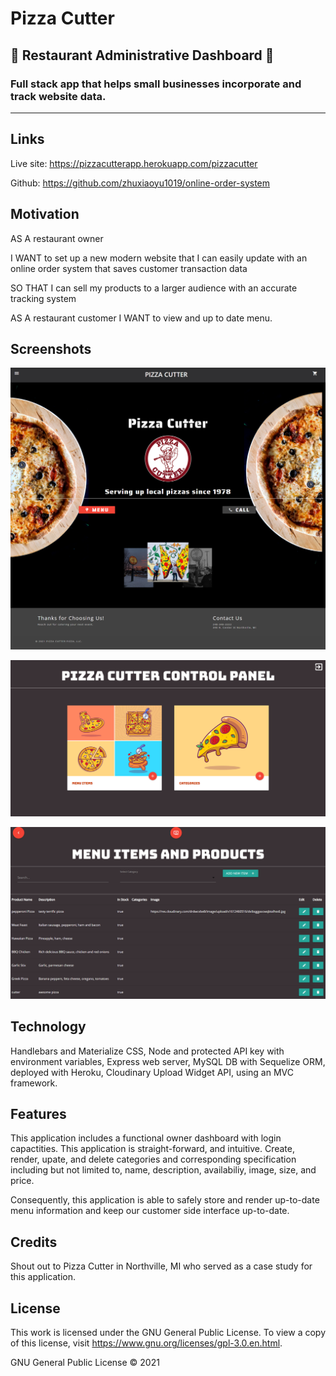 # Pizza Cutter
## 🍕 __Restaurant Administrative Dashboard__ 🍕
### Full stack app that helps small businesses incorporate and track website data.
--------

## Links

Live site: https://pizzacutterapp.herokuapp.com/pizzacutter

Github: https://github.com/zhuxiaoyu1019/online-order-system

## Motivation

AS A restaurant owner 

I WANT to set up a new modern website that I can easily update with an online order system that saves customer transaction data 

SO THAT I can sell my products to a larger audience with an accurate tracking system

AS A restaurant customer
I WANT to view and up to date menu. 

## Screenshots

![Screenshot](/public/images/customer_page.png)

![Screenshot](/public/images/admin_dash.png)

![Screenshot](/public/images/admin_edit.png)

## Technology
Handlebars and Materialize CSS, Node and protected API key with environment variables, Express web server, MySQL DB with Sequelize ORM, deployed with Heroku, Cloudinary Upload Widget API, using an MVC framework.

## Features
This application includes a functional owner dashboard with login capactities. This application is straight-forward, and intuitive. Create, render, upate, and delete categories and corresponding specification including but not limited to, name, description, availabiliy, image, size, and price. 

Consequently, this application is able to safely store and render up-to-date menu information and keep our customer side interface up-to-date. 


## Credits

Shout out to Pizza Cutter in Northville, MI who served as a case study for this application. 

## License

This work is licensed under the GNU General Public License. To view a copy of this license, visit https://www.gnu.org/licenses/gpl-3.0.en.html.


GNU General Public License © 2021